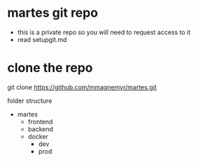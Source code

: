 # martes git repo
- this is a private repo so you will need to request access to it
- read setupgit.md 

# clone the repo
git clone https://github.com/mmagnemyr/martes.git

folder structure

- martes
    - frontend
    - backend
    - docker
        - dev
        - prod
